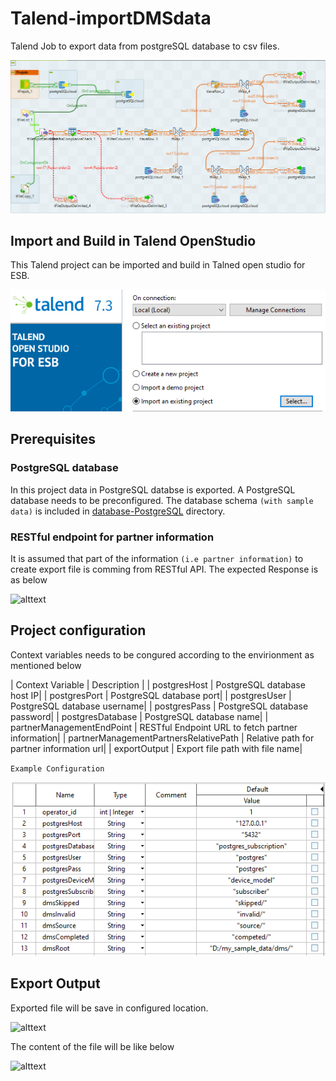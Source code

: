 # Talend-importDMSdata
Talend Job to export data from postgreSQL database to csv files. 

![alttext](./images/TalendJob.PNG?raw=true)


## Import and Build in Talend OpenStudio
This Talend project can be imported and build in Talned open studio for ESB.

![alttext](./images/ImportProject.PNG?raw=true)

## Prerequisites

### PostgreSQL database
In this project data in PostgreSQL databse is exported. 
A PostgreSQL database needs to be preconfigured. The database schema `(with sample data)` is included in [database-PostgreSQL](./main/database_PostgreSQL) directory.

### RESTful endpoint for partner information

It is assumed that part of the information `(i.e partner information)` to create export file is comming from RESTful API.
The expected Response is as below

![alttext](./images/partner-information.PNG?raw=true)

## Project configuration

Context variables needs to be congured according to the envirionment as mentioned below

| Context Variable | Description  |
| postgresHost | PostgreSQL database host IP| 
| postgresPort | PostgreSQL database port| 
| postgresUser | PostgreSQL database username| 
| postgresPass | PostgreSQL database password| 
| postgresDatabase | PostgreSQL database name| 
| partnerManagementEndPoint | RESTful Endpoint URL to fetch partner information| 
| partnerManagementPartnersRelativePath | Relative path for partner information url| 
| exportOutput | Export file path with file name| 

`Example Configuration`

![alttext](./images/Talend-context-Var.PNG?raw=true)


## Export Output

Exported file will be save in configured location.

![alttext](./images/Talend-exportFile.PNG?raw=true)

The content of the file will be like below

![alttext](./images/csvContent.PNG?raw=true)







